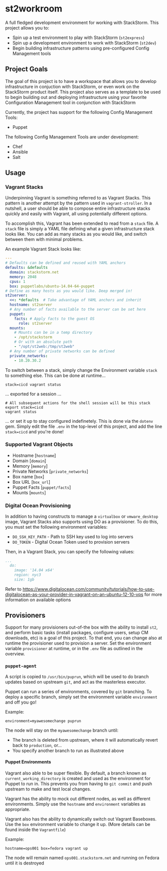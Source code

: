 st2workroom
=========

A full fledged development environment for working with StackStorm. This project allows you to:

* Spin up a test environment to play with StackStorm (`st2express`)
* Spin up a development environment to work with StackStorm (`st2dev`)
* Begin building infrastructure patterns using pre-configured Config Management tools

## Project Goals

The goal of this project is to have a workspace that allows you to develop infrastructure in conjuction
with StackStorm, or even work on the StackStorm product itself. This project also serves as a template
to be used to begin building out and deploying infrastructure using your favorite Configuration Management
tool in conjunction with StackStorm

Currently, the project has support for the following Config Management Tools:

* Puppet

The following Config Management Tools are under development:

* Chef
* Ansible
* Salt

## Usage
### Vagrant Stacks

Underpinning Vagrant is something referred to as Vagrant Stacks. This pattern is another attempt by the
pattern used in `vagrant-stroller`. In a nutshell, a user should be able to compose entire infrastructure
stacks quickly and easily with Vagrant, all using potentially different options.

To accomplish this, Vagrant has been extended to read from a `stack` file. A `stack` file is simply
a YAML file defining what a given infrastructure stack looks like. You can add as many stacks
as you would like, and switch between them with minimal problems.

An example Vagrant Stack looks like:
```yaml
---
# Defaults can be defined and reused with YAML anchors
defaults: &defaults
  domain: stackstorm.net
  memory: 2048
  cpus: 1
  box: puppetlabs/ubuntu-14.04-64-puppet
# Define as many hosts as you would like. Deep merged in!
st2server:
  <<: *defaults  # Take advantage of YAML anchors and inherit
  hostname: st2server
  # Any number of facts available to the server can be set here
  puppet:
    facts: # Apply facts to the guest OS
      role: st2server
  mounts:
    # Mounts can be in a temp directory
    - /opt/stackstorm
    # Or with an absolute path
    - "/opt/st2web:/tmp/st2web"
  # Any number of private networks can be defined
  private_networks:
    - 10.20.30.2
```

To switch between a stack, simply change the Environment variable `stack` to something else. This
can be done at runtime...

```
stack=cicd vagrant status
```

... exported for a session ...

```
# All subsequent actions for the shell session will be this stack
export stack=cicd
vagrant status
```

... or set it up to stay configured indefinetely. This is done via the `dotenv` gem. Simply edit
the file `.env` in the top-level of this project, and add the line `stack=cicd` and you're done!

### Supported Vagrant Objects

* Hostname [`hostname`]
* Domain [`domain`]
* Memory [`memory`]
* Private Networks [`private_networks`]
* Box name [`box`]
* Box URL [`box_url`]
* Puppet Facts [`puppet/facts`]
* Mounts [`mounts`]

### Digital Ocean Provisioning

In addition to having constructs to manage a `virtualbox` or `vmware_desktop` image, Vagrant Stacks
also supports using DO as a provisioner. To do this, you must set the following environment variables:

* `DO_SSH_KEY_PATH` - Path to SSH key used to log into servers
* `DO_TOKEN` - Digital Ocean Token used to provision servers

Then, in a Vagrant Stack, you can specify the following values:

```yaml
...
  do:
    image: '14.04 x64'
    region: nyc3
    size: 1gb
```

Refer to https://www.digitalocean.com/community/tutorials/how-to-use-digitalocean-as-your-provider-in-vagrant-on-an-ubuntu-12-10-vps
for more information on available options

## Provisioners

Support for many provisioners out-of-the box with the ability to install `st2`, and perform basic
tasks (install packages, configure users, setup CM downloads, etc) is a goal of this project. To
that end, you can change also at runtime the provisioner used to provision a server. Set the
environment variable `provisioner` at runtime, or in the `.env` file as outlined in the overview.

### `puppet-agent`

A script is copied to `/usr/bin/puprun`, which will be used to do branch updates based on upstream `git`,
and act as the masterless executor.

Puppet can run a series of environments, covered by `git` branching. To deploy a specific branch, simply
set the environment variable `environment` and off you go!

Example:
```
environment=myawesomechange puprun
```

The node will stay on the `myawesomechange` branch until:
* The branch is deleted from upstream, where it will automatically revert back to `production`, or...
* You specify another branch to run as illustrated above

#### Puppet Environments

Vagrant also able to be super flexible. By default, a branch known as `current_working_directory` is
created and used as the environment for Puppet to run in. This prevents you from having to `git commit`
and push upstream to make and test local changes.

Vagrant has the ability to mock out different nodes, as well as different environments. Simply use the
`hostname` and `environment` variables as appropriate.

Vagrant also has the ability to dynamically switch out Vagrant Baseboxes. Use the `box` environment
variable to change it up. (More details can be found inside the `Vagrantfile`)

Example:
```
hostname=ops001 box=fedora vagrant up
```

The node will remain named `ops001.stackstorm.net` and running on Fedora until it is destroyed
